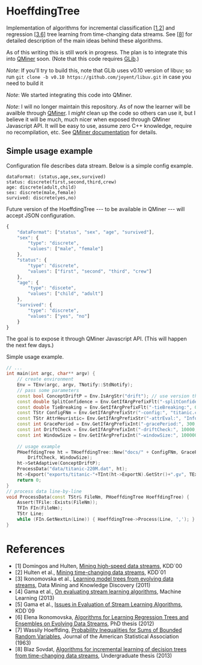 HoeffdingTree
=============

Implementation of algorithms for incremental classification [[1](#references),[2](#references)] and regression [[3](#references),[6](#references)] tree learning from time-changing data streams. See [[8](#references)] for detailed description of the main ideas behind these algorithms.

As of this writing this is still work in progress. The plan is to integrate this into [QMiner](https://github.com/qminer/qminer) soon. (Note that this code requires [GLib](https://github.com/qminer/qminer/tree/master/src/glib).)

_Note_: If you'll try to build this, note that GLib uses v0.10 version of libuv; so run `git clone -b v0.10 https://github.com/joyent/libuv.git` in case you need to build it

_Note_: We started integrating this code into QMiner.

_Note_: I will no longer maintain this repository. As of now the learner will be availble through [QMiner](http://qminer.ijs.si/). I _might_ clean up the code so others can use it, but I believe it will be much, much nicer when exposed through QMiner Javascript API. It will be easy to use, assume zero C++ knowledge, require no recompilation, etc. See [QMiner documentation](https://github.com/qminer/qminer/wiki/JavaScript) for details.

## Simple usage example
Configuration file describes data stream. Below is a simple config example.
```
dataFormat: (status,age,sex,survived)
status: discrete(first,second,third,crew)
age: discrete(adult,child)
sex: discrete(male,female)
survived: discrete(yes,no)
```

Future version of the HoeffdingTree --- to be available in QMiner --- will accept JSON configuration.
```js
{
	"dataFormat": ["status", "sex", "age", "survived"],
	"sex": {
		"type": "discrete",
		"values": ["male", "female"]
	},
	"status": {
		"type": "discrete",
		"values": ["first", "second", "third", "crew"]
	},
	"age": {
		"type": "discete",
		"values": ["child", "adult"]
	},
	"survived": {
		"type": "discrete",
		"values": ["yes", "no"]
	}
}
```

The goal is to expose it through QMiner Javascript API. (This will happen the next few days.)

Simple usage example.
```c++
// ... 
int main(int argc, char** argv) {
	// create environment
	Env = TEnv(argc, argv, TNotify::StdNotify);
	// pass some parameters 
	const bool ConceptDriftP = Env.IsArgStr("drift"); // use version that handles concept-drift? 
	const double SplitConfidence = Env.GetIfArgPrefixFlt("-splitConfidence:", 1e-6, "Split confidence"); // 1e-6 
	const double TieBreaking = Env.GetIfArgPrefixFlt("-tieBreaking:", 0.01, "Tie breaking"); // 1e-2 
	const TStr ConfigFNm = Env.GetIfArgPrefixStr("-config:", "titanic.config", "Config file");
	const TStr AttrHeuristic= Env.GetIfArgPrefixStr("-attrEval:", "InfoGain", "Attribute evaluation heuristic");
	const int GracePeriod = Env.GetIfArgPrefixInt("-gracePeriod:", 300, "Grace period"); // 3e2 
	const int DriftCheck = Env.GetIfArgPrefixInt("-driftCheck:", 10000, "Drift check"); // 1e4 
	const int WindowSize = Env.GetIfArgPrefixInt("-windowSize:", 100000, "Window size"); // 1e5 
	
	// usage example 
	PHoeffdingTree ht = THoeffdingTree::New("docs/" + ConfigFNm, GracePeriod, SplitConfidence, TieBreaking,
		DriftCheck, WindowSize);
	ht->SetAdaptive(ConceptDriftP);
	ProcessData("data/titanic-220M.dat", ht);
	ht->Export("exports/titanic-"+TInt(ht->ExportN).GetStr()+".gv", TExportType::DOT);
	return 0;
}
// process data line-by-line 
void ProcessData(const TStr& FileNm, PHoeffdingTree HoeffdingTree) {
	Assert(TFile::Exists(FileNm));
	TFIn FIn(FileNm);
	TStr Line;
	while (FIn.GetNextLn(Line)) { HoeffdingTree->Process(Line, ','); }
}
```

# References
+ [1] Domingos and Hulten, [Mining high-speed data streams](http://homes.cs.washington.edu/~pedrod/papers/kdd00.pdf), KDD`00
+ [2] Hulten et al., [Mining time-changing data streams](http://homes.cs.washington.edu/~pedrod/papers/kdd01b.pdf), KDD`01
+ [3] Ikonomovska et al., [Learning model trees from evolving data streams](http://kt.ijs.si/elena_ikonomovska/DAMI10.pdf), Data Mining and Knowledge Discovery (2011)
+ [4] Gama et al., [On evaluating stream learning algorithms](http://link.springer.com/content/pdf/10.1007%2Fs10994-012-5320-9), Machine Learning (2013)
+ [5] Gama et al., [Issues in Evaluation of Stream Learning Algorithms](http://citeseerx.ist.psu.edu/viewdoc/download?doi=10.1.1.154.4848&rep=rep1&type=pdf), KDD`09
+ [6] Elena Ikonomovska, [Algorithms for Learning Regression Trees and Ensembles on Evolving Data Streams](http://kt.ijs.si/elena_ikonomovska/00-disertation.pdf), PhD thesis (2012)
+ [7] Wassily Hoeffding, [Probability Inequalities for Sums of Bounded Random Variables](http://www.csee.umbc.edu/~lomonaco/f08/643/hwk643/Hoeffding.pdf), Journal of the American Statistical Association (1963)
+ [8] Blaz Sovdat, [Algorithms for incremental learning of decision trees from time-changing data streams](http://blazsovdat.com/diploma/blazs-diploma-final.pdf), Undergraduate thesis (2013)

